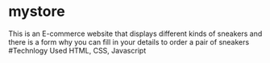 # mystore
This is an E-commerce website that displays different kinds of sneakers and there is a form why you can fill in your details to order a pair of sneakers
#Technlogy Used
HTML, CSS, Javascript
